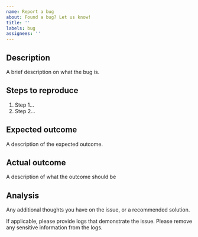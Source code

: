 ```yaml
---
name: Report a bug
about: Found a bug? Let us know!
title: ''
labels: bug
assignees: ''
---
```


## Description

A brief description on what the bug is.

## Steps to reproduce

1. Step 1...
1. Step 2...

## Expected outcome

A description of the expected outcome.

## Actual outcome

A description of what the outcome should be

## Analysis

Any additional thoughts you have on the issue, or a recommended solution.

If applicable, please provide logs that demonstrate the issue.
Please remove any sensitive information from the logs.

